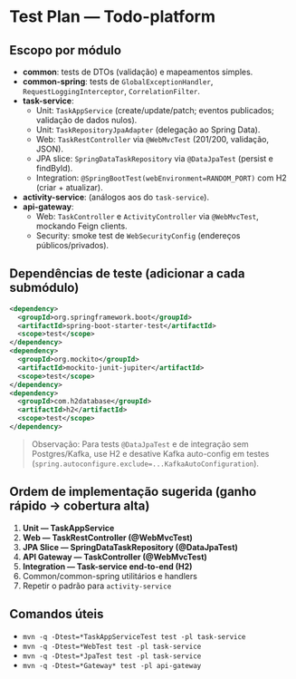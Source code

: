                                                               
# Test Plan — Todo-platform

## Escopo por módulo
- **common**: tests de DTOs (validação) e mapeamentos simples.
- **common-spring**: tests de `GlobalExceptionHandler`, `RequestLoggingInterceptor`, `CorrelationFilter`.
- **task-service**:
  - Unit: `TaskAppService` (create/update/patch; eventos publicados; validação de dados nulos).
  - Unit: `TaskRepositoryJpaAdapter` (delegação ao Spring Data).
  - Web: `TaskRestController` via `@WebMvcTest` (201/200, validação, JSON).
  - JPA slice: `SpringDataTaskRepository` via `@DataJpaTest` (persist e findById).
  - Integration: `@SpringBootTest(webEnvironment=RANDOM_PORT)` com H2 (criar + atualizar).
- **activity-service**: (análogos aos do `task-service`).
- **api-gateway**:
  - Web: `TaskController` e `ActivityController` via `@WebMvcTest`, mockando Feign clients.
  - Security: smoke test de `WebSecurityConfig` (endereços públicos/privados).

## Dependências de teste (adicionar a cada submódulo)
```xml
<dependency>
  <groupId>org.springframework.boot</groupId>
  <artifactId>spring-boot-starter-test</artifactId>
  <scope>test</scope>
</dependency>
<dependency>
  <groupId>org.mockito</groupId>
  <artifactId>mockito-junit-jupiter</artifactId>
  <scope>test</scope>
</dependency>
<dependency>
  <groupId>com.h2database</groupId>
  <artifactId>h2</artifactId>
  <scope>test</scope>
</dependency>
```
> Observação: Para tests `@DataJpaTest` e de integração sem Postgres/Kafka, use H2 e desative Kafka auto-config em testes (`spring.autoconfigure.exclude=...KafkaAutoConfiguration`).

## Ordem de implementação sugerida (ganho rápido → cobertura alta)
1. **Unit — TaskAppService**
2. **Web — TaskRestController (@WebMvcTest)** 
3. **JPA Slice — SpringDataTaskRepository (@DataJpaTest)**
4. **API Gateway — TaskController (@WebMvcTest)**
5. **Integration — Task-service end-to-end (H2)**
6. Common/common-spring utilitários e handlers
7. Repetir o padrão para `activity-service`

## Comandos úteis
- `mvn -q -Dtest=*TaskAppServiceTest test -pl task-service`
- `mvn -q -Dtest=*WebTest test -pl task-service`
- `mvn -q -Dtest=*JpaTest test -pl task-service`
- `mvn -q -Dtest=*Gateway* test -pl api-gateway`
